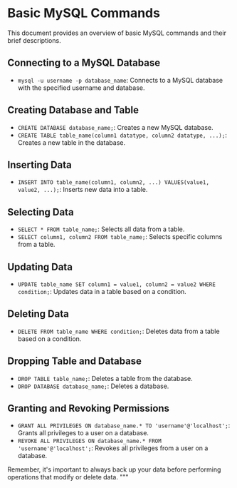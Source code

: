 # Basic MySQL Commands

This document provides an overview of basic MySQL commands and their brief descriptions.

## Connecting to a MySQL Database

- `mysql -u username -p database_name`: Connects to a MySQL database with the specified username and database.

## Creating Database and Table

- `CREATE DATABASE database_name;`: Creates a new MySQL database.
- `CREATE TABLE table_name(column1 datatype, column2 datatype, ...);`: Creates a new table in the database.

## Inserting Data

- `INSERT INTO table_name(column1, column2, ...) VALUES(value1, value2, ...);`: Inserts new data into a table.

## Selecting Data

- `SELECT * FROM table_name;`: Selects all data from a table.
- `SELECT column1, column2 FROM table_name;`: Selects specific columns from a table.

## Updating Data

- `UPDATE table_name SET column1 = value1, column2 = value2 WHERE condition;`: Updates data in a table based on a condition.

## Deleting Data

- `DELETE FROM table_name WHERE condition;`: Deletes data from a table based on a condition.

## Dropping Table and Database

- `DROP TABLE table_name;`: Deletes a table from the database.
- `DROP DATABASE database_name;`: Deletes a database.

## Granting and Revoking Permissions

- `GRANT ALL PRIVILEGES ON database_name.* TO 'username'@'localhost';`: Grants all privileges to a user on a database.
- `REVOKE ALL PRIVILEGES ON database_name.* FROM 'username'@'localhost';`: Revokes all privileges from a user on a database.

Remember, it's important to always back up your data before performing operations that modify or delete data.
"""
